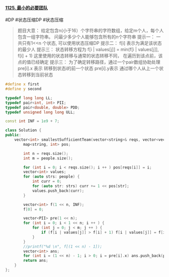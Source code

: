 #### [1125. 最小的必要团队](https://leetcode.cn/problems/smallest-sufficient-team/)
#DP #状态压缩DP #状态压缩 
> 题目大意：
> 给定包含n(小于16）个字符串的字符数组，给定m个人，每个人包含一组字符串。
> 问最少多少个人能够包含所有的n个字符串
提示一：
	一共只有1<<n 个状态, 可以使用状态压缩DP
提示二：
	f[i] 表示为满足该状态的最少人
提示三：
	状态转移方程为
	f[i | values[j]] = min(f[i | values[j]], f[i] + 1)
	这里使用的状态转移与通常的状态转移不同， 在遍历到该点前，该点的值已经确定
提示三：
	为了确定转移路径，通过一个pair数组协助处理
	pre[i].x 表示 转移到状态i的前一个状态 pre[i].y表示 通过哪个人从上一个状态转移到当前状态
~~~c++
#define x first
#define y second

typedef long long LL;
typedef pair<int, int> PII;
typedef pair<double, double> PDD;
typedef unsigned long long ULL;

const int INF = 1e9 + 7;

class Solution {
public:
    vector<int> smallestSufficientTeam(vector<string>& reqs, vector<vector<string>>& people) {
        map<string, int> pos;

        int n = reqs.size(); 
        int m = people.size(); 

        for (int i = 0; i < reqs.size(); i ++ ) pos[reqs[i]] = i;
        vector<int> values;
        for (auto strs: people) {
            int curr = 0; 
            for (auto str: strs) curr += 1 << pos[str];
            values.push_back(curr);
        }

        vector<int> f(1 << n, INF);
        f[0] = 0; 

        vector<PII> pre(1 << n);
        for (int i = 0; i < 1 << n; i ++ ) {
            for (int j = 0; j < m; j ++ ) {
                if (f[i | values[j]] > f[i] + 1) f[i | values[j]] = f[i] + 1, pre[i | values[j]] = {i, j};
            }
        }
        //printf("%d \n", f[(1 << n) - 1]);
        vector<int> ans; 
        for (int i = (1 << n) - 1; i > 0; i = pre[i].x) ans.push_back(pre[i].y);
        return ans; 
    }
};
~~~